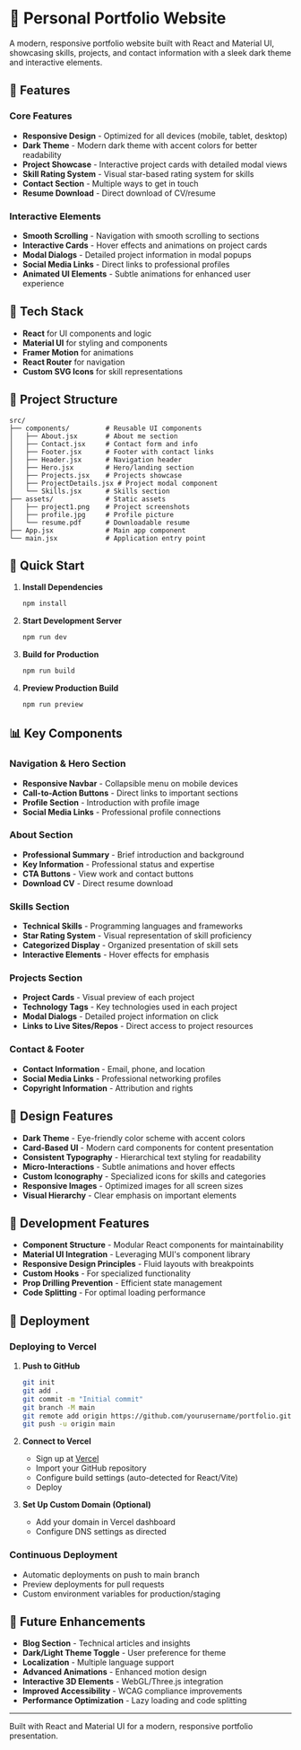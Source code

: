 # 🌟 Personal Portfolio Website

A modern, responsive portfolio website built with React and Material UI, showcasing skills, projects, and contact information with a sleek dark theme and interactive elements.

## 🚀 Features

### Core Features
- **Responsive Design** - Optimized for all devices (mobile, tablet, desktop)
- **Dark Theme** - Modern dark theme with accent colors for better readability
- **Project Showcase** - Interactive project cards with detailed modal views
- **Skill Rating System** - Visual star-based rating system for skills
- **Contact Section** - Multiple ways to get in touch
- **Resume Download** - Direct download of CV/resume

### Interactive Elements
- **Smooth Scrolling** - Navigation with smooth scrolling to sections
- **Interactive Cards** - Hover effects and animations on project cards
- **Modal Dialogs** - Detailed project information in modal popups
- **Social Media Links** - Direct links to professional profiles
- **Animated UI Elements** - Subtle animations for enhanced user experience

## 🔧 Tech Stack

- **React** for UI components and logic
- **Material UI** for styling and components
- **Framer Motion** for animations
- **React Router** for navigation
- **Custom SVG Icons** for skill representations

## 📁 Project Structure

```
src/
├── components/         # Reusable UI components
│   ├── About.jsx       # About me section
│   ├── Contact.jsx     # Contact form and info
│   ├── Footer.jsx      # Footer with contact links
│   ├── Header.jsx      # Navigation header
│   ├── Hero.jsx        # Hero/landing section
│   ├── Projects.jsx    # Projects showcase
│   ├── ProjectDetails.jsx # Project modal component
│   └── Skills.jsx      # Skills section
├── assets/             # Static assets
│   ├── project1.png    # Project screenshots
│   ├── profile.jpg     # Profile picture
│   └── resume.pdf      # Downloadable resume
├── App.jsx             # Main app component
└── main.jsx            # Application entry point
```

## 🚀 Quick Start

1. **Install Dependencies**
   ```bash
   npm install
   ```

2. **Start Development Server**
   ```bash
   npm run dev
   ```

3. **Build for Production**
   ```bash
   npm run build
   ```

4. **Preview Production Build**
   ```bash
   npm run preview
   ```

## 📊 Key Components

### Navigation & Hero Section
- **Responsive Navbar** - Collapsible menu on mobile devices
- **Call-to-Action Buttons** - Direct links to important sections
- **Profile Section** - Introduction with profile image
- **Social Media Links** - Professional profile connections

### About Section
- **Professional Summary** - Brief introduction and background
- **Key Information** - Professional status and expertise
- **CTA Buttons** - View work and contact buttons
- **Download CV** - Direct resume download

### Skills Section
- **Technical Skills** - Programming languages and frameworks
- **Star Rating System** - Visual representation of skill proficiency
- **Categorized Display** - Organized presentation of skill sets
- **Interactive Elements** - Hover effects for emphasis

### Projects Section
- **Project Cards** - Visual preview of each project
- **Technology Tags** - Key technologies used in each project
- **Modal Dialogs** - Detailed project information on click
- **Links to Live Sites/Repos** - Direct access to project resources

### Contact & Footer
- **Contact Information** - Email, phone, and location
- **Social Media Links** - Professional networking profiles
- **Copyright Information** - Attribution and rights

## 🎨 Design Features

- **Dark Theme** - Eye-friendly color scheme with accent colors
- **Card-Based UI** - Modern card components for content presentation
- **Consistent Typography** - Hierarchical text styling for readability
- **Micro-Interactions** - Subtle animations and hover effects
- **Custom Iconography** - Specialized icons for skills and categories
- **Responsive Images** - Optimized images for all screen sizes
- **Visual Hierarchy** - Clear emphasis on important elements

## 🔧 Development Features

- **Component Structure** - Modular React components for maintainability
- **Material UI Integration** - Leveraging MUI's component library
- **Responsive Design Principles** - Fluid layouts with breakpoints
- **Custom Hooks** - For specialized functionality
- **Prop Drilling Prevention** - Efficient state management
- **Code Splitting** - For optimal loading performance

## 📱 Deployment

### Deploying to Vercel
1. **Push to GitHub**
   ```bash
   git init
   git add .
   git commit -m "Initial commit"
   git branch -M main
   git remote add origin https://github.com/yourusername/portfolio.git
   git push -u origin main
   ```

2. **Connect to Vercel**
   - Sign up at [Vercel](https://vercel.com)
   - Import your GitHub repository
   - Configure build settings (auto-detected for React/Vite)
   - Deploy

3. **Set Up Custom Domain (Optional)**
   - Add your domain in Vercel dashboard
   - Configure DNS settings as directed

### Continuous Deployment
- Automatic deployments on push to main branch
- Preview deployments for pull requests
- Custom environment variables for production/staging

## 🚀 Future Enhancements

- **Blog Section** - Technical articles and insights
- **Dark/Light Theme Toggle** - User preference for theme
- **Localization** - Multiple language support
- **Advanced Animations** - Enhanced motion design
- **Interactive 3D Elements** - WebGL/Three.js integration
- **Improved Accessibility** - WCAG compliance improvements
- **Performance Optimization** - Lazy loading and code splitting

---

Built with React and Material UI for a modern, responsive portfolio presentation.
